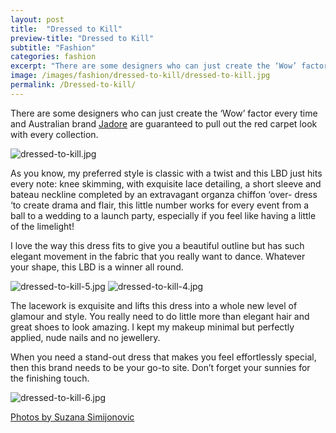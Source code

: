 ```yaml
---
layout: post
title:  "Dressed to Kill"
preview-title: "Dressed to Kill"
subtitle: "Fashion"
categories: fashion
excerpt: "There are some designers who can just create the ‘Wow’ factor every time and Australian brand Jadore are guaranteed to pull out the red carpet look with every collection" 
image: /images/fashion/dressed-to-kill/dressed-to-kill.jpg
permalink: /Dressed-to-kill/
---
```

There are some designers who can just create the ‘Wow’ factor every time and Australian brand <a href="http://www.jadore.com.au/" target="_blank">Jadore</a> are guaranteed to pull out the red carpet look with every collection.

<img src="{{ '/images/fashion/dressed-to-kill/dressed-to-kill.jpg' | prepend: SourceUrl }}" alt="dressed-to-kill.jpg">

As you know, my preferred style is classic with a twist and this LBD just hits every note: knee skimming, with exquisite lace detailing, a short sleeve and bateau neckline completed by an extravagant organza chiffon ‘over- dress ‘to create drama and flair, this little number works for every event from a ball to a wedding to a launch party, especially if you feel like having a little of the limelight!

<div class="row no-gutters">
    <div class="col-md-6 col-sm-12">
        <div class="post-left-image" style="background: url(../images/fashion/dressed-to-kill/dressed-to-kill-3.jpg) no-repeat; background-size: cover; margin-right: 0.5rem; max-height: 630px !important"></div>
    </div>
    <div class="col-md-6 col-sm-12">
        <div class="post-right-image" style="background: url(../images/fashion/dressed-to-kill/dressed-to-kill-2.jpg) no-repeat; background-size: cover; margin-left: 0.5rem; max-height: 630px !important"></div>
    </div>
</div>

I love the way this dress fits to give you a beautiful outline but has such elegant movement in the fabric that you really want to dance. Whatever your shape, this LBD is a winner all round.

<img src="{{ '/images/fashion/dressed-to-kill/dressed-to-kill-5.jpg' | prepend: SourceUrl }}" alt="dressed-to-kill-5.jpg">

<img src="{{ '/images/fashion/dressed-to-kill/dressed-to-kill-4.jpg' | prepend: SourceUrl }}" alt="dressed-to-kill-4.jpg">

The lacework is exquisite and lifts this dress into a whole new level of glamour and style. You really need to do little more than elegant hair and great shoes to look amazing. I kept my makeup minimal but perfectly applied, nude nails and no jewellery.

<div class="row no-gutters">
    <div class="col-md-6 col-sm-12">
        <div class="post-left-image" style="background: url(../images/fashion/dressed-to-kill/dressed-to-kill-1.jpg) no-repeat; background-size: cover; margin-right: 0.5rem; max-height: 630px !important"></div>
    </div>
    <div class="col-md-6 col-sm-12">
        <div class="post-right-image" style="background: url(../images/fashion/dressed-to-kill/dressed-to-kill-7.jpg) no-repeat; background-size: cover; margin-left: 0.5rem; max-height: 630px !important"></div>
    </div>
</div>

When you need a stand-out dress that makes you feel effortlessly special, then this brand needs to be your go-to site. Don’t forget your sunnies for the finishing touch.

<img src="{{ '/images/fashion/dressed-to-kill/dressed-to-kill-6.jpg' | prepend: SourceUrl }}" alt="dressed-to-kill-6.jpg">

<a href="https://www.instagram.com/simisu__/" target="_blank">Photos by Suzana Simijonovic</a>